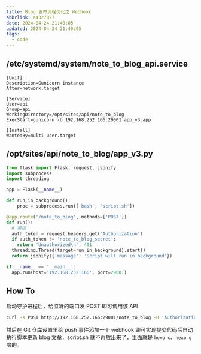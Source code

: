 ```yaml
---
title: Blog 发布流程优化之 Webhook
abbrlink: a4327827
date: 2024-04-24 21:40:05
updated: 2024-04-24 21:40:05
tags:
  - code
---
```

## /etc/systemd/system/note_to_blog_api.service

```systemd
[Unit]
Description=Gunicorn instance
After=network.target

[Service]
User=api
Group=api
WorkingDirectory=/opt/sites/api/note_to_blog
ExecStart=gunicorn -b 192.168.252.166:29001 app_v3:app

[Install]
WantedBy=multi-user.target
```

## /opt/sites/api/note_to_blog/app_v3.py

```python
from flask import Flask, request, jsonify
import subprocess
import threading

app = Flask(__name__)

def run_in_background():
    proc = subprocess.run(['bash', 'script.sh'])

@app.route('/note_to_blog', methods=['POST'])
def run():
  # 鉴权
  auth_token = request.headers.get('Authorization')
  if auth_token != 'note_to_blog_secret':
    return 'Unauthorized\n', 401
  threading.Thread(target=run_in_background).start()
  return jsonify({'message': 'Script will run in background'})

if __name__ == '__main__':
  app.run(host='192.168.252.166', port=29001)
```

## How To

启动守护进程后，给监听的端口发 POST 即可调用该 API

```bash
curl -X POST http://192.168.252.166:29001/note_to_blog -H 'Authorization: note_to_blog_secret'
```

然后在 Git 仓库设置里给 push 事件添加一个 webhook 即可实现提交代码后自动执行脚本更新 blog 文章，script.sh 就不再放出来了，里面就是 `hexo c`、`hexo g` 啥的。
